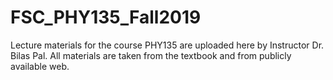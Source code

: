 # FSC_PHY135_Fall2019
Lecture materials for the course PHY135 are uploaded here by Instructor Dr. Bilas Pal.
All materials are taken from the textbook and from publicly available web.

